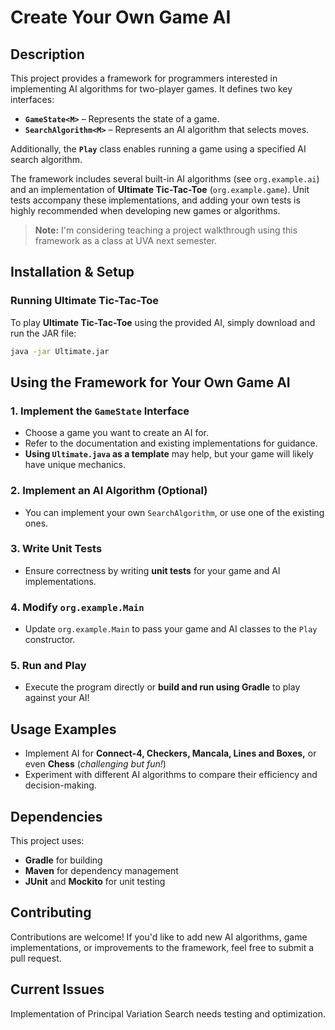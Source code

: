 # Create Your Own Game AI

## Description
This project provides a framework for programmers interested in implementing AI algorithms for two-player games. It defines two key interfaces:

- **`GameState<M>`** – Represents the state of a game.
- **`SearchAlgorithm<M>`** – Represents an AI algorithm that selects moves.

Additionally, the **`Play`** class enables running a game using a specified AI search algorithm.

The framework includes several built-in AI algorithms (see `org.example.ai`) and an implementation of **Ultimate Tic-Tac-Toe** (`org.example.game`). Unit tests accompany these implementations, and adding your own tests is highly recommended when developing new games or algorithms.

> **Note:** I'm considering teaching a project walkthrough using this framework as a class at UVA next semester.

## Installation & Setup

### Running Ultimate Tic-Tac-Toe
To play **Ultimate Tic-Tac-Toe** using the provided AI, simply download and run the JAR file:

```sh
java -jar Ultimate.jar
```

## Using the Framework for Your Own Game AI  

### 1. Implement the `GameState` Interface  
- Choose a game you want to create an AI for.  
- Refer to the documentation and existing implementations for guidance.  
- **Using `Ultimate.java` as a template** may help, but your game will likely have unique mechanics.  

### 2. Implement an AI Algorithm (Optional)  
- You can implement your own `SearchAlgorithm`, or use one of the existing ones.  

### 3. Write Unit Tests  
- Ensure correctness by writing **unit tests** for your game and AI implementations.  

### 4. Modify `org.example.Main`  
- Update `org.example.Main` to pass your game and AI classes to the `Play` constructor.  

### 5. Run and Play  
- Execute the program directly or **build and run using Gradle** to play against your AI!  

## Usage Examples  
- Implement AI for **Connect-4, Checkers, Mancala, Lines and Boxes,** or even **Chess** (*challenging but fun!*)  
- Experiment with different AI algorithms to compare their efficiency and decision-making.  

## Dependencies  
This project uses:  
- **Gradle** for building  
- **Maven** for dependency management  
- **JUnit** and **Mockito** for unit testing  

## Contributing  
Contributions are welcome! If you'd like to add new AI algorithms, game implementations, or improvements to the framework, feel free to submit a pull request.

## Current Issues
Implementation of Principal Variation Search needs testing and optimization.